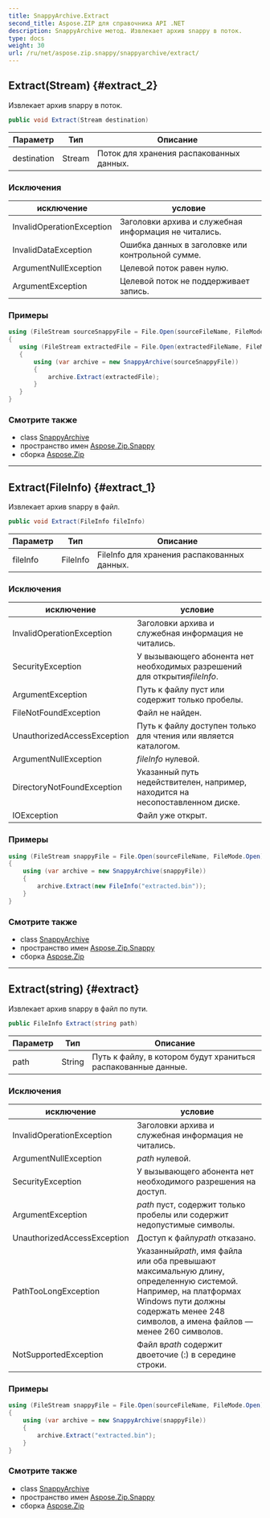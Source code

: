 ```yaml
---
title: SnappyArchive.Extract
second_title: Aspose.ZIP для справочника API .NET
description: SnappyArchive метод. Извлекает архив snappy в поток.
type: docs
weight: 30
url: /ru/net/aspose.zip.snappy/snappyarchive/extract/
---
```

## Extract(Stream) {#extract_2}

Извлекает архив snappy в поток.

```csharp
public void Extract(Stream destination)
```

| Параметр | Тип | Описание |
| --- | --- | --- |
| destination | Stream | Поток для хранения распакованных данных. |

### Исключения

| исключение | условие |
| --- | --- |
| InvalidOperationException | Заголовки архива и служебная информация не читались. |
| InvalidDataException | Ошибка данных в заголовке или контрольной сумме. |
| ArgumentNullException | Целевой поток равен нулю. |
| ArgumentException | Целевой поток не поддерживает запись. |

### Примеры

```csharp
using (FileStream sourceSnappyFile = File.Open(sourceFileName, FileMode.Open))
{
   using (FileStream extractedFile = File.Open(extractedFileName, FileMode.Create))
   {
       using (var archive = new SnappyArchive(sourceSnappyFile))
       {
           archive.Extract(extractedFile);
       }
   }
}
```

### Смотрите также

* class [SnappyArchive](../)
* пространство имен [Aspose.Zip.Snappy](../../snappyarchive/)
* сборка [Aspose.Zip](../../../)

---

## Extract(FileInfo) {#extract_1}

Извлекает архив snappy в файл.

```csharp
public void Extract(FileInfo fileInfo)
```

| Параметр | Тип | Описание |
| --- | --- | --- |
| fileInfo | FileInfo | FileInfo для хранения распакованных данных. |

### Исключения

| исключение | условие |
| --- | --- |
| InvalidOperationException | Заголовки архива и служебная информация не читались. |
| SecurityException | У вызывающего абонента нет необходимых разрешений для открытия*fileInfo*. |
| ArgumentException | Путь к файлу пуст или содержит только пробелы. |
| FileNotFoundException | Файл не найден. |
| UnauthorizedAccessException | Путь к файлу доступен только для чтения или является каталогом. |
| ArgumentNullException | *fileInfo* нулевой. |
| DirectoryNotFoundException | Указанный путь недействителен, например, находится на несопоставленном диске. |
| IOException | Файл уже открыт. |

### Примеры

```csharp
using (FileStream snappyFile = File.Open(sourceFileName, FileMode.Open))
{
    using (var archive = new SnappyArchive(snappyFile))
    {
        archive.Extract(new FileInfo("extracted.bin"));
    }
}
```

### Смотрите также

* class [SnappyArchive](../)
* пространство имен [Aspose.Zip.Snappy](../../snappyarchive/)
* сборка [Aspose.Zip](../../../)

---

## Extract(string) {#extract}

Извлекает архив snappy в файл по пути.

```csharp
public FileInfo Extract(string path)
```

| Параметр | Тип | Описание |
| --- | --- | --- |
| path | String | Путь к файлу, в котором будут храниться распакованные данные. |

### Исключения

| исключение | условие |
| --- | --- |
| InvalidOperationException | Заголовки архива и служебная информация не читались. |
| ArgumentNullException | *path* нулевой. |
| SecurityException | У вызывающего абонента нет необходимого разрешения на доступ. |
| ArgumentException | *path* пуст, содержит только пробелы или содержит недопустимые символы. |
| UnauthorizedAccessException | Доступ к файлу*path* отказано. |
| PathTooLongException | Указанный*path*, имя файла или оба превышают максимальную длину, определенную системой. Например, на платформах Windows пути должны содержать менее 248 символов, а имена файлов — менее 260 символов. |
| NotSupportedException | Файл в*path* содержит двоеточие (:) в середине строки. |

### Примеры

```csharp
using (FileStream snappyFile = File.Open(sourceFileName, FileMode.Open))
{
    using (var archive = new SnappyArchive(snappyFile))
    {
        archive.Extract("extracted.bin");
    }
}
```

### Смотрите также

* class [SnappyArchive](../)
* пространство имен [Aspose.Zip.Snappy](../../snappyarchive/)
* сборка [Aspose.Zip](../../../)


